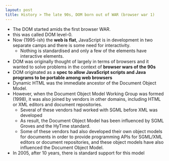 ```yaml
---
layout: post
title: History > The late 90s, DOM born out of WAR (browser war 1)
---
```

* The DOM started amids the first browser WAR. 
* this was called DOM level-0. 
* Now (1995-ish) the **web is flat**, JavaScript is in development in two separate camps and there is some need for interactivity. 
    * Nothing is standardised and only a few of the elements have interactive elements. 
* DOM was originally thought of largely in terms of browsers and it wanted to solve problems in the context of **browser wars of the 90s**
* DOM originated as a **spec to allow JavaScript scripts and Java programs to be portable among web browsers**
* Dynamic HTML was the immediate ancestor of the Document Object Model. 
* However, when the Document Object Model Working Group was formed (1998), it was also joined by vendors in other domains, including HTML or XML editors and document repositories. 
    * Several of these vendors had worked with SGML before XML was developed
    * As result, the Document Object Model has been influenced by SGML Groves and the HyTime standard. 
    * Some of these vendors had also developed their own object models for documents in order to provide programming APIs for SGML/XML editors or document repositories, and these object models have also influenced the Document Object Model.
* In 2005, after 10 years, there is standard support for this model